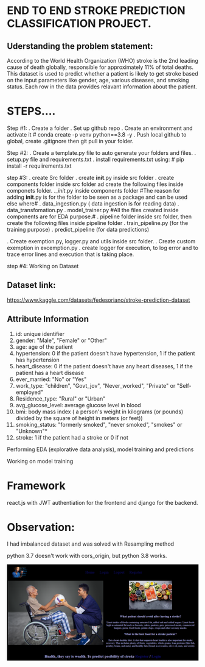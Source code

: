 # END TO END STROKE PREDICTION CLASSIFICATION PROJECT.

## Uderstanding the problem statement:
According to the World Health Organization (WHO) stroke is the 2nd leading cause of death globally, responsible for approximately 11% of total deaths.
This dataset is used to predict whether a patient is likely to get stroke based on the input parameters like gender, age, various diseases, and smoking status. Each row in the data provides relavant information about the patient.

# STEPS....

Step #1:
. Create a folder
. Set up github repo
. Create an environment and activate it
    # conda create -p venv python==3.8 -y
. Push local github to global, create .gitignore then git pull in your folder.

Step #2:
. Create a template.py file to auto generate your folders and files.
. setup.py file and requirements.txt
. install requirements.txt using:
    # pip install -r requiirements.txt

step #3:
. create Src folder
. create __init__.py inside src folder
. create components folder inside src folder ad create the following files inside componets folder.
    .__init_.py inside components folder
        #The reason for adding __init__.py is for the folder to be seen as a package and can be used else where#
    . data_ingestion.py ( data ingestion is for reading data)
    . data_transfomation.py 
    . model_trainer.py 
    #All the files created inside components are for EDA purpose.#
. pipeline folder inside src folder, then create the following files inside pipeline folder
    . train_pipeline.py (for the training purpose)
    . predict_pipeline (for data predictions)

. Create exemption.py, logger.py and utils inside src folder.
. Create custom exemption in excemption.py
. create logger for execution, to log error and to trace error lines and execution that is taking place.

step #4:
Working on Dataset
## Dataset link: 
https://www.kaggle.com/datasets/fedesoriano/stroke-prediction-dataset

## Attribute Information
1) id: unique identifier
2) gender: "Male", "Female" or "Other"
3) age: age of the patient
4) hypertension: 0 if the patient doesn't have hypertension, 1 if the patient has hypertension
5) heart_disease: 0 if the patient doesn't have any heart diseases, 1 if the patient has a heart disease
6) ever_married: "No" or "Yes"
7) work_type: "children", "Govt_jov", "Never_worked", "Private" or "Self-employed"
8) Residence_type: "Rural" or "Urban"
9) avg_glucose_level: average glucose level in blood
10) bmi: body mass index ( a person's weight in kilograms (or pounds) divided by the square of height in meters (or feet))
11) smoking_status: "formerly smoked", "never smoked", "smokes" or "Unknown"*
12) stroke: 1 if the patient had a stroke or 0 if not



Performing EDA (explorative data analysis), model training and predictions

Working on model training

# Framework
react.js with JWT authentiation for the frontend and django for the backend.


# Observation:
I had imbalanced dataset and was solved with Resampling method

python 3.7 doesn't work with cors_origin, but python 3.8 works.

![alt text](stroke_home_page.PNG)
